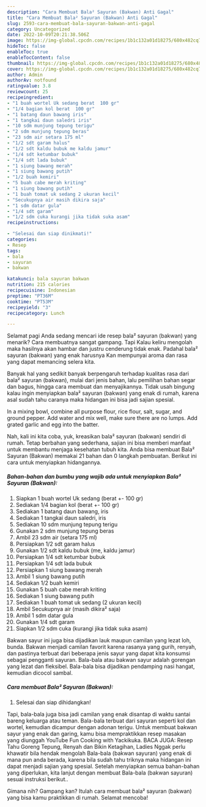 ```yaml
---
description: "Cara Membuat Bala² Sayuran (Bakwan) Anti Gagal"
title: "Cara Membuat Bala² Sayuran (Bakwan) Anti Gagal"
slug: 2593-cara-membuat-bala-sayuran-bakwan-anti-gagal
category: Uncategorized
date: 2022-10-09T20:21:38.506Z
image: https://img-global.cpcdn.com/recipes/1b1c132a01d18275/680x482cq70/bala-sayuran-bakwan-foto-resep-utama.jpg
hideToc: false
enableToc: true
enableTocContent: false
thumbnail: https://img-global.cpcdn.com/recipes/1b1c132a01d18275/680x482cq70/bala-sayuran-bakwan-foto-resep-utama.jpg
cover: https://img-global.cpcdn.com/recipes/1b1c132a01d18275/680x482cq70/bala-sayuran-bakwan-foto-resep-utama.jpg
author: Admin
authorAv: notfound
ratingvalue: 3.8
reviewcount: 25
recipeingredient:
- "1 buah wortel Uk sedang berat  100 gr"
- "1/4 bagian kol berat  100 gr"
- "1 batang daun bawang iris"
- "1 tangkai daun saledri iris"
- "10 sdm munjung tepung terigu"
- "2 sdm munjung tepung beras"
- "23 sdm air setara 175 ml"
- "1/2 sdt garam halus"
- "1/2 sdt kaldu bubuk me kaldu jamur"
- "1/4 sdt ketumbar bubuk"
- "1/4 sdt lada bubuk"
- "1 siung bawang merah"
- "1 siung bawang putih"
- "1/2 buah kemiri"
- "5 buah cabe merah kriting"
- "1 siung bawang putih"
- "1 buah tomat uk sedang 2 ukuran kecil"
- "Secukupnya air masih dikira saja"
- "1 sdm datar gula"
- "1/4 sdt garam"
- "1/2 sdm cuka kurangi jika tidak suka asam"
recipeinstructions:

- "Selesai dan siap dinikmati!"
categories:
- Resep
tags:
- bala
- sayuran
- bakwan

katakunci: bala sayuran bakwan 
nutrition: 215 calories
recipecuisine: Indonesian
preptime: "PT36M"
cooktime: "PT53M"
recipeyield: "3"
recipecategory: Lunch

---
```



Selamat pagi Anda sedang mencari ide resep bala² sayuran (bakwan) yang menarik? Cara membuatnya sangat gampang. Tapi Kalau keliru mengolah maka hasilnya akan hambar dan justru cenderung tidak enak. Padahal bala² sayuran (bakwan) yang enak harusnya Kan mempunyai aroma dan rasa yang dapat memancing selera kita.


Banyak hal yang sedikit banyak berpengaruh terhadap kualitas rasa dari bala² sayuran (bakwan), mulai dari jenis bahan, lalu pemilihan bahan segar dan bagus, hingga cara membuat dan menyajikannya. Tidak usah bingung kalau ingin menyiapkan bala² sayuran (bakwan) yang enak di rumah, karena asal sudah tahu caranya maka hidangan ini bisa jadi sajian spesial.

In a mixing bowl, combine all purpose flour, rice flour, salt, sugar, and ground pepper. Add water and mix well, make sure there are no lumps. Add grated garlic and egg into the batter.


Nah, kali ini kita coba, yuk, kreasikan bala² sayuran (bakwan) sendiri di rumah. Tetap berbahan yang sederhana, sajian ini bisa memberi manfaat untuk membantu menjaga kesehatan tubuh kita. Anda bisa membuat Bala² Sayuran (Bakwan) memakai 21 bahan dan 0 langkah pembuatan. Berikut ini cara untuk menyiapkan hidangannya.

<!--inarticleads1-->

##### Bahan-bahan dan bumbu yang wajib ada untuk menyiapkan Bala² Sayuran (Bakwan):

1. Siapkan 1 buah wortel Uk sedang (berat +- 100 gr)
1. Sediakan 1/4 bagian kol (berat +- 100 gr)
1. Sediakan 1 batang daun bawang, iris
1. Sediakan 1 tangkai daun saledri, iris
1. Sediakan 10 sdm munjung tepung terigu
1. Gunakan 2 sdm munjung tepung beras
1. Ambil 23 sdm air (setara 175 ml)
1. Persiapkan 1/2 sdt garam halus
1. Gunakan 1/2 sdt kaldu bubuk (me, kaldu jamur)
1. Persiapkan 1/4 sdt ketumbar bubuk
1. Persiapkan 1/4 sdt lada bubuk
1. Persiapkan 1 siung bawang merah
1. Ambil 1 siung bawang putih
1. Sediakan 1/2 buah kemiri
1. Gunakan 5 buah cabe merah kriting
1. Sediakan 1 siung bawang putih
1. Sediakan 1 buah tomat uk sedang (2 ukuran kecil)
1. Ambil Secukupnya air (masih dikira² saja)
1. Ambil 1 sdm datar gula
1. Gunakan 1/4 sdt garam
1. Siapkan 1/2 sdm cuka (kurangi jika tidak suka asam)


Bakwan sayur ini juga bisa dijadikan lauk maupun camilan yang lezat loh, bunda. Bakwan menjadi camilan favorit karena rasanya yang gurih, renyah, dan pastinya terbuat dari beberapa jenis sayur yang dapat kita konsumsi sebagai pengganti sayuran. Bala-bala atau bakwan sayur adalah gorengan yang lezat dan fleksibel. Bala-bala bisa dijadikan pendamping nasi hangat, kemudian dicocol sambal. 

<!--inarticleads2-->

##### Cara membuat Bala² Sayuran (Bakwan):


1. Selesai dan siap dihidangkan!

Tapi, bala-bala juga bisa jadi camilan yang enak disantap di waktu santai bareng keluarga atau teman. Bala-bala terbuat dari sayuran seperti kol dan wortel, kemudian dicampur dengan adonan terigu. Untuk membuat bakwan sayur yang enak dan garing, kamu bisa mempraktikkan resep masakan yang diunggah YouTube Fun Cooking with Yackikuka. BACA JUGA: Resep Tahu Goreng Tepung, Renyah dan Bikin Ketagihan, Ladies Nggak perlu khawatir bila hendak mengolah Bala-bala (bakwan sayuran) yang enak di mana pun anda berada, karena bila sudah tahu triknya maka hidangan ini dapat menjadi sajian yang spesial. Setelah menyiapkan semua bahan-bahan yang diperlukan, kita lanjut dengan membuat Bala-bala (bakwan sayuran) sesuai instruksi berikut.. 

Gimana nih? Gampang kan? Itulah cara membuat bala² sayuran (bakwan) yang bisa kamu praktikkan di rumah. Selamat mencoba!
